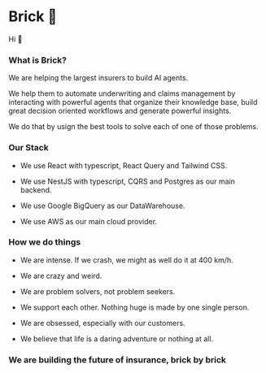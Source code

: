 # Brick 🧱

Hi 🤙

### What is Brick?
We are helping the largest insurers to build AI agents.

We help them to automate underwriting and claims management by interacting with powerful agents that organize their knowledge base, build great decision oriented workflows and generate powerful insights. 

We do that by usign the best tools to solve each of one of those problems.

### Our Stack

- We use React with typescript, React Query and Tailwind CSS.

- We use NestJS with typescript, CQRS and Postgres as our main backend.

- We use Google BigQuery as our DataWarehouse.

- We use AWS as our main cloud provider.

### How we do things

- We are intense. If we crash, we might as well do it at 400 km/h.

- We are crazy and weird.

- We are problem solvers, not problem seekers.

- We support each other. Nothing huge is made by one single person.

- We are obsessed, especially with our customers.

- We believe that life is a daring adventure or nothing at all.


### We are building the future of insurance, **brick by brick**
